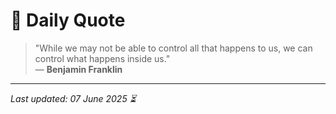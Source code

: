 # 📜 Daily Quote

> "While we may not be able to control all that happens to us, we can control what happens inside us."  
> — **Benjamin Franklin**

---

_Last updated: 07 June 2025 ⏳_
